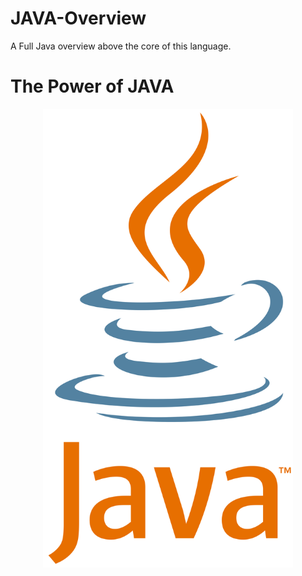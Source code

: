 # JAVA-Overview
A Full Java overview above the core of this language.

# The Power of JAVA
<p align="center"><img src="cover/java_logo.png" width="400" /></p>